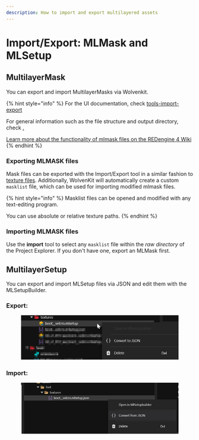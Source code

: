 ```yaml
---
description: How to import and export multilayered assets
---
```


# Import/Export: MLMask and MLSetup

## MultilayerMask

You can export and import MultilayerMasks via Wolvenkit.

{% hint style="info" %}
For the UI documentation, check [tools-import-export](../../tools/tools-import-export/ "mention")

For general information such as the file structure and output directory, check [.](./ "mention")

[Learn more about the functionality of mlmask files on the REDengine 4 Wiki](https://wiki.redmodding.org/cyberpunk-2077-modding/for-mod-creators/materials/multilayered)
{% endhint %}

### Exporting MLMASK files

Mask files can be exported with the Import/Export tool in a similar fashion to [texture files](textures.md). Additionally, WolvenKit will automatically create a custom `masklist` file, which can be used for importing modified mlmask files.

{% hint style="info" %}
Masklist files can be opened and modified with any text-editing program.

You can use absolute or relative texture paths.
{% endhint %}

### Importing MLMASK files

Use the **import** tool to select any `masklist` file within the _raw directory_ of the Project Explorer. If you don't have one, export an MLMask first.



## MultilayerSetup

You can export and import MLSetup files via JSON and edit them with the MLSetupBuilder.

### Export:

<figure><img src="../../../.gitbook/assets/export_json.png" alt=""><figcaption></figcaption></figure>

### Import:

<figure><img src="../../../.gitbook/assets/convert_from_json.png" alt=""><figcaption></figcaption></figure>



